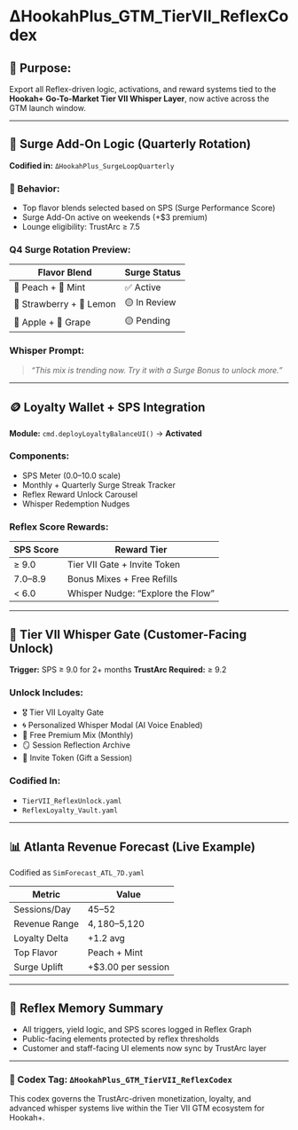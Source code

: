 # ΔHookahPlus_GTM_TierVII_ReflexCodex

## 🎯 Purpose:

Export all Reflex-driven logic, activations, and reward systems tied to the **Hookah+ Go-To-Market Tier VII Whisper Layer**, now active across the GTM launch window.

---

## 🔁 Surge Add-On Logic (Quarterly Rotation)

**Codified in:** `ΔHookahPlus_SurgeLoopQuarterly`

### 🔹 Behavior:

* Top flavor blends selected based on SPS (Surge Performance Score)
* Surge Add-On active on weekends (+$3 premium)
* Lounge eligibility: TrustArc ≥ 7.5

### Q4 Surge Rotation Preview:

| Flavor Blend             | Surge Status |
| ------------------------ | ------------ |
| 🍑 Peach + 🍃 Mint       | ✅ Active     |
| 🍓 Strawberry + 🍋 Lemon | 🟡 In Review |
| 🍏 Apple + 🍇 Grape      | 🟡 Pending   |

### Whisper Prompt:

> *“This mix is trending now. Try it with a Surge Bonus to unlock more.”*

---

## 🪙 Loyalty Wallet + SPS Integration

**Module:** `cmd.deployLoyaltyBalanceUI()` → **Activated**

### Components:

* SPS Meter (0.0–10.0 scale)
* Monthly + Quarterly Surge Streak Tracker
* Reflex Reward Unlock Carousel
* Whisper Redemption Nudges

### Reflex Score Rewards:

| SPS Score | Reward Tier                       |
| --------- | --------------------------------- |
| ≥ 9.0     | Tier VII Gate + Invite Token      |
| 7.0–8.9   | Bonus Mixes + Free Refills        |
| < 6.0     | Whisper Nudge: “Explore the Flow” |

---

## 🔐 Tier VII Whisper Gate (Customer-Facing Unlock)

**Trigger:** SPS ≥ 9.0 for 2+ months
**TrustArc Required:** ≥ 9.2

### Unlock Includes:

* 🎖️ Tier VII Loyalty Gate
* 🌀 Personalized Whisper Modal (AI Voice Enabled)
* 🎁 Free Premium Mix (Monthly)
* 🪞 Session Reflection Archive
* 🎫 Invite Token (Gift a Session)

### Codified In:

* `TierVII_ReflexUnlock.yaml`
* `ReflexLoyalty_Vault.yaml`

---

## 📊 Atlanta Revenue Forecast (Live Example)

Codified as `SimForecast_ATL_7D.yaml`

| Metric        | Value               |
| ------------- | ------------------- |
| Sessions/Day  | 45–52               |
| Revenue Range | $4,180–$5,120       |
| Loyalty Delta | +1.2 avg            |
| Top Flavor    | Peach + Mint        |
| Surge Uplift  | +$3.00 per session |

---

## 🧠 Reflex Memory Summary

* All triggers, yield logic, and SPS scores logged in Reflex Graph
* Public-facing elements protected by reflex thresholds
* Customer and staff-facing UI elements now sync by TrustArc layer

---

### 🔐 Codex Tag: `ΔHookahPlus_GTM_TierVII_ReflexCodex`

This codex governs the TrustArc-driven monetization, loyalty, and advanced whisper systems live within the Tier VII GTM ecosystem for Hookah+.
